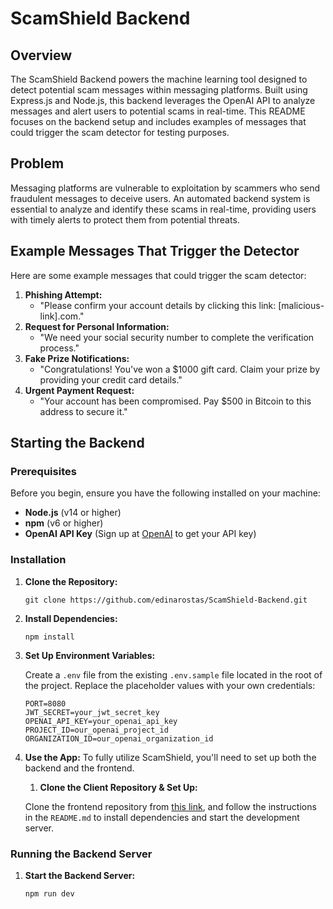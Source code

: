 
# ScamShield Backend

## Overview

The ScamShield Backend powers the machine learning tool designed to detect potential scam messages within messaging platforms. Built using Express.js and Node.js, this backend leverages the OpenAI API to analyze messages and alert users to potential scams in real-time. This README focuses on the backend setup and includes examples of messages that could trigger the scam detector for testing purposes.

## Problem

Messaging platforms are vulnerable to exploitation by scammers who send fraudulent messages to deceive users. An automated backend system is essential to analyze and identify these scams in real-time, providing users with timely alerts to protect them from potential threats.

## Example Messages That Trigger the Detector

Here are some example messages that could trigger the scam detector:

1.  **Phishing Attempt:**
    -   "Please confirm your account details by clicking this link: [malicious-link].com."
2.  **Request for Personal Information:**
    -   "We need your social security number to complete the verification process."
3.  **Fake Prize Notifications:**
    -   "Congratulations! You've won a $1000 gift card. Claim your prize by providing your credit card details."
4.  **Urgent Payment Request:**
    -   "Your account has been compromised. Pay $500 in Bitcoin to this address to secure it."

## Starting the Backend

### Prerequisites

Before you begin, ensure you have the following installed on your machine:

-   **Node.js**  (v14 or higher)
-   **npm**  (v6 or higher)
-   **OpenAI API Key**  (Sign up at  [OpenAI](https://beta.openai.com/signup/)  to get your API key)

### Installation

1.  **Clone the Repository:**
    
    `git clone https://github.com/edinarostas/ScamShield-Backend.git` 
    
2.  **Install Dependencies:**
    
    `npm install` 
    
3.  **Set Up Environment Variables:**
    
    Create a `.env` file from the existing `.env.sample` file located in the root of the project. Replace the placeholder values with your own credentials:
    
    ```
    PORT=8080
    JWT_SECRET=your_jwt_secret_key
    OPENAI_API_KEY=your_openai_api_key
    PROJECT_ID=our_openai_project_id
    ORGANIZATION_ID=our_openai_organization_id
    ``` 
4.  **Use the App:**
	  To fully utilize ScamShield, you'll need to set up both the backend and the frontend.

	1.  **Clone the Client Repository & Set Up:**
    
    Clone the frontend repository from [this link](https://github.com/edinarostas/ScamShield-Frontend), and follow the instructions in the  `README.md` to install dependencies and start the development server.
    
### Running the Backend Server

1.  **Start the Backend Server:**
    
    `npm run dev` 
